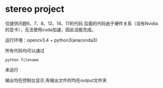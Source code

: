 # stereo project
仅提供问题6、7、8、12、14、17的代码
后面的代码由于硬件关系（没有Nvidia的显卡），无法使用cuda加速，因此没能完成。

运行环境：opencv3.4 + python3(anaconda3)

所有代码均可以通过

    python filename

来运行

输出均在控制台显示,有输出文件的均在output文件夹